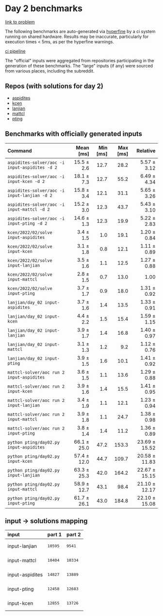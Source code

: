 # Day 2 benchmarks

[link to problem](http://adventofcode.com/2022/day/2)

The following benchmarks are auto-generated via [hyperfine](https://github.com/sharkdp/hyperfine) by a ci system running on shared hardware. Results may be inaccurate, particularly for execution times < 5ms, as per the hyperfine warnings.

[ci pipeline](http://ci.papercode.net:8080/teams/aoc2022/pipelines/aoc-compare-2022)

The "official" inputs were aggregated from repositories participating in the generation of these benchmarks. The "large" inputs (if any) were sourced from various places, including the subreddit.

## Repos (with solutions for day 2)


- [aspidites](https://github.com/aspidites/aoc2022)
- [kcen](https://github.com/kcen/AdventOfCode)
- [lanjian](https://github.com/LanJian/aoc-2022)
- [mattcl](https://github.com/mattcl/aoc2022)
- [pting](https://github.com/pting/aoc2022)

## Benchmarks with officially generated inputs
| Command | Mean [ms] | Min [ms] | Max [ms] | Relative |
|:---|---:|---:|---:|---:|
| `aspidites-solver/aoc -i input-aspidites -d 2` | 15.5 ± 2.6 | 12.7 | 28.2 | 5.57 ± 3.12 |
| `aspidites-solver/aoc -i input-kcen -d 2` | 18.1 ± 7.3 | 12.7 | 55.2 | 6.49 ± 4.34 |
| `aspidites-solver/aoc -i input-lanjian -d 2` | 15.8 ± 3.4 | 12.1 | 31.1 | 5.65 ± 3.26 |
| `aspidites-solver/aoc -i input-mattcl -d 2` | 15.2 ± 3.0 | 12.3 | 43.7 | 5.43 ± 3.10 |
| `aspidites-solver/aoc -i input-pting -d 2` | 14.6 ± 1.3 | 12.3 | 19.9 | 5.22 ± 2.83 |
| `kcen/2022/02/solve input-aspidites` | 3.4 ± 1.5 | 1.0 | 19.1 | 1.20 ± 0.84 |
| `kcen/2022/02/solve input-kcen` | 3.1 ± 1.8 | 0.8 | 12.1 | 1.11 ± 0.89 |
| `kcen/2022/02/solve input-lanjian` | 3.5 ± 1.6 | 1.1 | 12.5 | 1.27 ± 0.88 |
| `kcen/2022/02/solve input-mattcl` | 2.8 ± 1.5 | 0.7 | 13.0 | 1.00 |
| `kcen/2022/02/solve input-pting` | 3.7 ± 1.7 | 0.9 | 18.0 | 1.31 ± 0.92 |
| `lanjian/day_02 input-aspidites` | 3.7 ± 1.6 | 1.4 | 13.5 | 1.33 ± 0.91 |
| `lanjian/day_02 input-kcen` | 4.4 ± 2.2 | 1.5 | 15.4 | 1.59 ± 1.15 |
| `lanjian/day_02 input-lanjian` | 3.9 ± 1.7 | 1.4 | 16.8 | 1.40 ± 0.97 |
| `lanjian/day_02 input-mattcl` | 3.1 ± 1.3 | 1.2 | 9.2 | 1.12 ± 0.76 |
| `lanjian/day_02 input-pting` | 3.9 ± 1.5 | 1.6 | 10.1 | 1.41 ± 0.92 |
| `mattcl-solver/aoc run 2 input-aspidites` | 3.6 ± 1.5 | 1.1 | 13.6 | 1.29 ± 0.88 |
| `mattcl-solver/aoc run 2 input-kcen` | 3.9 ± 1.6 | 1.4 | 15.5 | 1.41 ± 0.95 |
| `mattcl-solver/aoc run 2 input-lanjian` | 3.4 ± 1.9 | 1.1 | 12.1 | 1.23 ± 0.94 |
| `mattcl-solver/aoc run 2 input-mattcl` | 3.9 ± 1.8 | 1.1 | 24.7 | 1.38 ± 0.98 |
| `mattcl-solver/aoc run 2 input-pting` | 3.8 ± 1.4 | 1.4 | 11.2 | 1.36 ± 0.89 |
| `python pting/day02.py input-aspidites` | 66.1 ± 25.0 | 47.2 | 153.3 | 23.69 ± 15.52 |
| `python pting/day02.py input-kcen` | 57.4 ± 12.0 | 44.7 | 109.7 | 20.58 ± 11.83 |
| `python pting/day02.py input-lanjian` | 63.3 ± 25.3 | 42.0 | 164.2 | 22.67 ± 15.15 |
| `python pting/day02.py input-mattcl` | 58.9 ± 12.7 | 43.1 | 98.4 | 21.10 ± 12.17 |
| `python pting/day02.py input-pting` | 61.7 ± 26.1 | 43.0 | 184.8 | 22.10 ± 15.08 |

## input -> solutions mapping
|input|part 1|part 2|
|:---|:---|:---|
|input-lanjian|<pre>10595</pre>|<pre>9541</pre>|
|input-mattcl|<pre>10404</pre>|<pre>10334</pre>|
|input-aspidites|<pre>14827</pre>|<pre>13889</pre>|
|input-pting|<pre>12458</pre>|<pre>12683</pre>|
|input-kcen|<pre>12855</pre>|<pre>13726</pre>|
